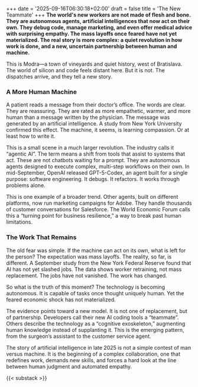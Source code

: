 +++
date = '2025-09-16T06:30:18+02:00'
draft = false
title = 'The New Teammate'
+++
**The world's new workers are not made of flesh and bone. They are autonomous agents, artificial intelligences that now act on their own. They debug code, manage marketing, and even offer medical advice with surprising empathy. The mass layoffs once feared have not yet materialized. The real story is more complex: a quiet revolution in how work is done, and a new, uncertain partnership between human and machine.**

This is Modra—a town of vineyards and quiet history, west of Bratislava. The world of silicon and code feels distant here. But it is not. The dispatches arrive, and they tell a new story.

### A More Human Machine

A patient reads a message from their doctor’s office. The words are clear. They are reassuring. They are rated as more empathetic, warmer, and more human than a message written by the physician. The message was generated by an artificial intelligence. A study from New York University confirmed this effect. The machine, it seems, is learning compassion. Or at least how to write it.

This is a small scene in a much larger revolution. The industry calls it “agentic AI”. The term means a shift from tools that assist to systems that act. These are not chatbots waiting for a prompt. They are autonomous agents designed to execute complex, multi-step workflows on their own. In mid-September, OpenAI released GPT-5-Codex, an agent built for a single purpose: software engineering. It debugs. It refactors. It works through problems alone.

This is one example of a broader trend. Other agents, built on different platforms, now run marketing campaigns for Adobe. They handle thousands of customer conversations for Salesforce. The World Economic Forum calls this a “turning point for business resilience,” a way to break past human limitations.

### The Work That Remains

The old fear was simple. If the machine can act on its own, what is left for the person? The expectation was mass layoffs. The reality, so far, is different. A September study from the New York Federal Reserve found that AI has not yet slashed jobs. The data shows worker retraining, not mass replacement. The jobs have not vanished. The work has changed.

So what is the truth of this moment? The technology is becoming autonomous. It is capable of tasks once thought uniquely human. Yet the feared economic shock has not materialized.

The evidence points toward a new model. It is not one of replacement, but of partnership. Developers call their new AI coding tools a “teammate”. Others describe the technology as a “cognitive exoskeleton,” augmenting human knowledge instead of supplanting it. This is the emerging pattern, from the surgeon’s assistant to the customer service agent.

The story of artificial intelligence in late 2025 is not a simple contest of man versus machine. It is the beginning of a complex collaboration, one that redefines work, demands new skills, and forces a hard look at the line between human judgment and automated empathy.

{{< substack >}}
